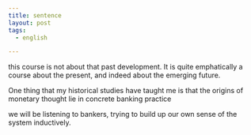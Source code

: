 ```yaml
---
title: sentence
layout: post
tags:
  - english

---
```


this course is not about that past development. It is quite emphatically a course about the present, and indeed about the 
emerging future.

One thing that my historical studies have taught me is that the origins of monetary thought lie in concrete banking practice

we will be listening to bankers, trying to build up our own sense of the system inductively.



